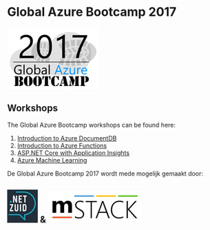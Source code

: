 # Global Azure Bootcamp 2017                                  
![Global Azure Bootcamp][3]


## Workshops

The Global Azure Bootcamp workshops can be found here:


1. [Introduction to Azure DocumentDB](https://github.com/mstack/bootcamp-azure-documentdb)
2. [Introduction to Azure Functions](https://github.com/mstack/bootcamp-azure-functions)
3. [ASP.NET Core with Application Insights](https://github.com/mstack/bootcamp-azure-application-insights)
4. [Azure Machine Learning](https://github.com/Microsoft/TechnicalCommunityContent/blob/master/Big%20Data%20and%20Analytics/Azure%20Machine%20Learning/Session%202%20-%20Hands%20On/Azure%20Machine%20Learning%20HOL%20(UWP).md)


De Global Azure Bootcamp 2017 wordt mede mogelijk gemaakt door:
## [![.NET Zuid][2]](http://www.dotnetzuid.nl) & [![mStack.nl][1]](http://www.mstack.nl)

[1]: media/logomstack.png
[2]: media/logonetzuid.jpg
[3]: media/logogab.png